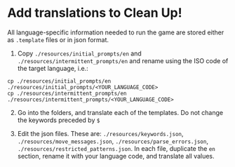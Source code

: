 # Add translations to Clean Up!

All language-specific information needed to run the game are stored either as `.template` files or in json format.

1. Copy `./resources/initial_prompts/en` and `./resources/intermittent_prompts/en` and rename using the ISO code of the target language, i.e.:

```
cp ./resources/initial_prompts/en ./resources/initial_prompts/<YOUR_LANGUAGE_CODE>
cp ./resources/intermittent_prompts/en ./resources/intermittent_prompts/<YOUR_LANGUAGE_CODE>
```

2. Go into the folders, and translate each of the templates. Do not change the keywords preceded by `$`

3. Edit the json files. These are: `./resources/keywords.json`, `./resources/move_messages.json`, `./resources/parse_errors.json`, `./resources/restricted_patterns.json`. In each file, duplicate the `en` section, rename it with your language code, and translate all values.